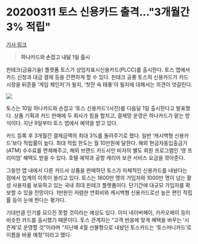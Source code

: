 # 20200311 토스 신용카드 출격…"3개월간 3% 적립"

[기사 링크](<https://www.hankyung.com/economy/article/202003100445i>)



> **하나카드와 손잡고 내달 1일 출시**



핀테크(금융기술) 플랫폼 토스가 상업자표시신용카드(PLCC)를 출시한다. 토스 앱에서 카드 신청과 대금 결제 등을 간편하게 할 수 있다. 핀테크 공룡 토스의 신용카드가 카드 시장을 뒤흔들 ‘게임 체인저’가 될지, ‘찻잔 속 태풍’이 될지에 대해서는 의견이 엇갈린다.



![](https://img.hankyung.com/photo/202003/AA.21998617.1.jpg)



  토스는 10일 하나카드와 손잡고 ‘토스 신용카드’(사진)를 다음달 1일 출시한다고 발표했다. 상품 기획과 카드 판매에 두 회사가 힘을 합치고, 결제망 운영은 하나카드가 맡는 방식이다. 지난 9일부터 토스 앱에서 예약을 받고 있다.



카드 등록 후 3개월간 결제금액의 최대 3%를 돌려주기로 했다. 일반 ‘캐시백형 신용카드’보다 적립률이 높다. 최대 적립 한도는 월 10만원에 달한다. 해외 현금자동입출금기(ATM) 수수료를 면제해주고, 해외 브랜드 카드사인 비자의 별도 회원 프로그램인 ‘영 프리미엄’ 혜택도 받을 수 있다. 호텔 예약과 공항 캐리어 보관 서비스 요금을 깎아준다.  



그동안 앱 내에서 다른 카드사 상품을 판매하던 토스가 자체적인 신용카드를 내놨다는 점에서 업계의 이목이 쏠리고 있다. 토스는 1600만 명의 가입자와 1000만 명이 넘는 활성 사용자를 보유하고 있는 국내 최대 핀테크 플랫폼이다. 단기간에 대규모 가입자를 확보할 수 있을 전망이다. 1만원인 저렴한 연회비와 캐시백형 신용카드로선 높은 편인 적립률 등이 눈에 띈다는 평가다.



기대만큼 인기를 모으진 못할 것이라는 예상도 있다. 이미 네이버페이, 카카오페이 등이 비슷한 카드를 출시했기 때문이다. 토스 관계자는 “고객 반응에 맞게 혜택을 바꾸는 ‘시즌제’로 운영할 것”이라며 “지난해 4월 선불형으로 내놨던 토스카드는 ‘토스머니카드’로 이름을 바꿀 예정”이라고 했다.